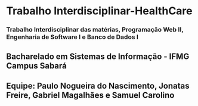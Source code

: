 # Trabalho Interdisciplinar-HealthCare

<h3>Trabalho Interdisciplinar das matérias, Programação Web II, Engenharia de Software I e Banco de Dados I</h3>
<h2>Bacharelado em Sistemas de Informação - IFMG Campus Sabará</h2>
<h2>Equipe: Paulo Nogueira do Nascimento, Jonatas Freire, Gabriel Magalhães e Samuel Carolino</h2>
